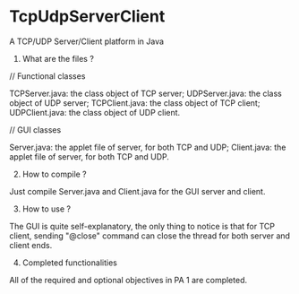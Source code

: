 TcpUdpServerClient
==================

A TCP/UDP Server/Client platform in Java

1. What are the files ?

// Functional classes

TCPServer.java: the class object of TCP server;
UDPServer.java: the class object of UDP server;
TCPClient.java: the class object of TCP client;
UDPClient.java: the class object of UDP client.

// GUI classes

Server.java: the applet file of server, for both TCP and UDP;
Client.java: the applet file of server, for both TCP and UDP.

2. How to compile ?

Just compile Server.java and Client.java for the GUI server and client.

3. How to use ?

The GUI is quite self-explanatory, the only thing to notice is that for TCP client, sending "@close" command can close the thread for both server and client ends.

4. Completed functionalities

All of the required and optional objectives in PA 1 are completed.
